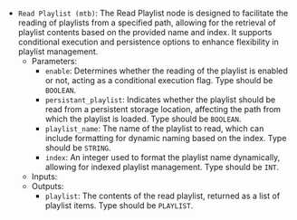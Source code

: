 - `Read Playlist (mtb)`: The Read Playlist node is designed to facilitate the reading of playlists from a specified path, allowing for the retrieval of playlist contents based on the provided name and index. It supports conditional execution and persistence options to enhance flexibility in playlist management.
    - Parameters:
        - `enable`: Determines whether the reading of the playlist is enabled or not, acting as a conditional execution flag. Type should be `BOOLEAN`.
        - `persistant_playlist`: Indicates whether the playlist should be read from a persistent storage location, affecting the path from which the playlist is loaded. Type should be `BOOLEAN`.
        - `playlist_name`: The name of the playlist to read, which can include formatting for dynamic naming based on the index. Type should be `STRING`.
        - `index`: An integer used to format the playlist name dynamically, allowing for indexed playlist management. Type should be `INT`.
    - Inputs:
    - Outputs:
        - `playlist`: The contents of the read playlist, returned as a list of playlist items. Type should be `PLAYLIST`.
